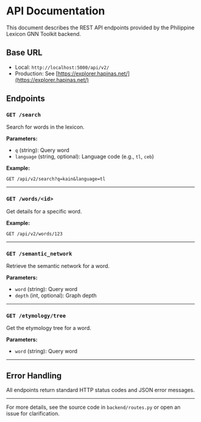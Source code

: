 # API Documentation

This document describes the REST API endpoints provided by the Philippine Lexicon GNN Toolkit backend.

## Base URL

- Local: `http://localhost:5000/api/v2/`
- Production: See [https://explorer.hapinas.net/](https://explorer.hapinas.net/)

## Endpoints

### `GET /search`
Search for words in the lexicon.

**Parameters:**
- `q` (string): Query word
- `language` (string, optional): Language code (e.g., `tl`, `ceb`)

**Example:**
```
GET /api/v2/search?q=kain&language=tl
```

---

### `GET /words/<id>`
Get details for a specific word.

**Example:**
```
GET /api/v2/words/123
```

---

### `GET /semantic_network`
Retrieve the semantic network for a word.

**Parameters:**
- `word` (string): Query word
- `depth` (int, optional): Graph depth

---

### `GET /etymology/tree`
Get the etymology tree for a word.

**Parameters:**
- `word` (string): Query word

---

## Error Handling

All endpoints return standard HTTP status codes and JSON error messages.

---

For more details, see the source code in `backend/routes.py` or open an issue for clarification. 